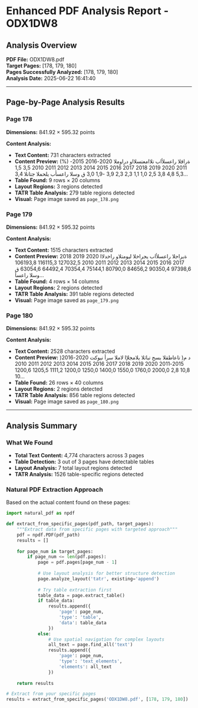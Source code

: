 # Enhanced PDF Analysis Report - ODX1DW8

## Analysis Overview

**PDF File:** ODX1DW8.pdf  
**Target Pages:** [178, 179, 180]  
**Pages Successfully Analyzed:** [178, 179, 180]  
**Analysis Date:** 2025-06-22 16:41:40

---

## Page-by-Page Analysis Results

### Page 178

**Dimensions:** 841.92 × 595.32 points

**Content Analysis:**
- **Text Content:** 731 characters extracted
- **Content Preview:** (%) ةراقلا راعسلأاب تلاامعتسلااو دراوملا
2020-2016 2015-2011 2020 2019 2018 2017 2016 2015 2014 2013 2012 2011 2010
3,5 1,5 5,3 4,8 3,8 2,5 1,0 1,1 2,3 2,3 3,9 -1,9 3,0 ق وسلا راعسأب يلحملا جتانلا
3,4...
- **Table Found:** 9 rows × 20 columns
- **Layout Regions:** 3 regions detected
- **TATR Table Analysis:** 279 table regions detected
- **Visual:** Page image saved as `page_178.png`

### Page 179

**Dimensions:** 841.92 × 595.32 points

**Content Analysis:**
- **Text Content:** 1515 characters extracted
- **Content Preview:** ةيراجلا راعسلأاب يجراخلا ليومتلاو راخدلاا
2020 2019 2018 2017 2016 2015 2014 2013 2012 2011 2010
127032,5 116115,3 106193,8 97398,6 90350,4 84656,2 80790,0 75144,1 70354,4 64492,4 63054,6 ق وسلا راعسأ...
- **Table Found:** 4 rows × 14 columns
- **Layout Regions:** 2 regions detected
- **TATR Table Analysis:** 391 table regions detected
- **Visual:** Page image saved as `page_179.png`

### Page 180

**Dimensions:** 841.92 × 595.32 points

**Content Analysis:**
- **Text Content:** 2528 characters extracted
- **Content Preview:** )د م( تاعاطقلا بسح تباثلا يلامجلإا لاملا سرأ نيوكت
2020-2016 2015-2011 2020 2019 2018 2017 2016 2015 2014 2013 2012 2011 2010
10,8 2,8 2000,0 1760,0 1550,0 1400,0 1250,0 1200,0 1111,2 1205,5 1200,6 10...
- **Table Found:** 26 rows × 40 columns
- **Layout Regions:** 2 regions detected
- **TATR Table Analysis:** 856 table regions detected
- **Visual:** Page image saved as `page_180.png`

---

## Analysis Summary

### What We Found

- **Total Text Content:** 4,774 characters across 3 pages
- **Table Detection:** 3 out of 3 pages have detectable tables
- **Layout Analysis:** 7 total layout regions detected
- **TATR Analysis:** 1526 table-specific regions detected

### Natural PDF Extraction Approach

Based on the actual content found on these pages:

```python
import natural_pdf as npdf

def extract_from_specific_pages(pdf_path, target_pages):
    """Extract data from specific pages with targeted approach"""
    pdf = npdf.PDF(pdf_path)
    results = []
    
    for page_num in target_pages:
        if page_num <= len(pdf.pages):
            page = pdf.pages[page_num - 1]
            
            # Use layout analysis for better structure detection
            page.analyze_layout('tatr', existing='append')
            
            # Try table extraction first
            table_data = page.extract_table()
            if table_data:
                results.append({
                    'page': page_num,
                    'type': 'table',
                    'data': table_data
                })
            else:
                # Use spatial navigation for complex layouts
                all_text = page.find_all('text')
                results.append({
                    'page': page_num, 
                    'type': 'text_elements',
                    'elements': all_text
                })
    
    return results

# Extract from your specific pages
results = extract_from_specific_pages('ODX1DW8.pdf', [178, 179, 180])
```

